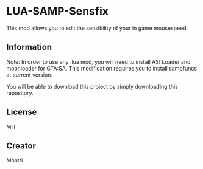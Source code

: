 # LUA-SAMP-Sensfix
This mod allows you to edit the sensibility of your in game mousespeed.


## Information
Note: In order to use any .lua mod, you will need to install ASI Loader and moonloader for GTA:SA.
This modification requires you to install sampfuncs at current version.

You will be able to download this project by simply downloading this repository.


## License
MIT

## Creator
Montri
